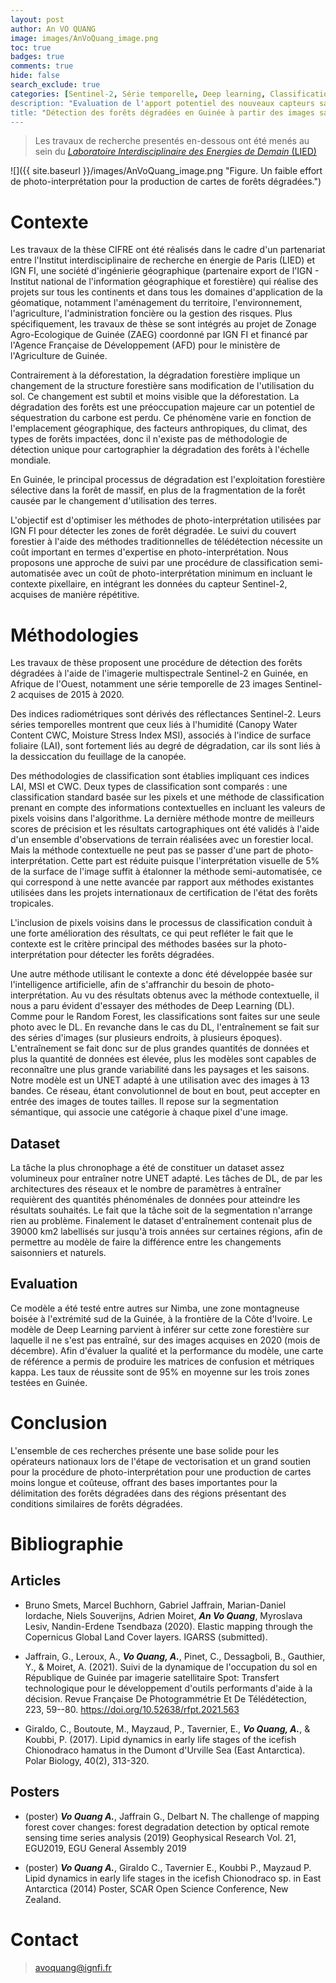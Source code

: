```yaml
---
layout: post
author: An VO QUANG
image: images/AnVoQuang_image.png
toc: true
badges: true
comments: true
hide: false
search_exclude: true
categories: [Sentinel-2, Série temporelle, Deep learning, Classification supervisée, Dégradation forestière, Afrique de l'Ouest]
description: "Evaluation de l'apport potentiel des nouveaux capteurs satellitaires optiques et radars"
title: "Détection des forêts dégradées en Guinée à partir des images satellites Sentinel-2" 
---
```



> Les travaux de recherche presentés en-dessous ont été menés au sein du [*Laboratoire Interdisciplinaire des Energies de Demain* (LIED)](https://u-paris.fr/sdv/laboratoire-interdisciplinaire-des-energies-de-demain/)


![]({{ site.baseurl }}/images/AnVoQuang_image.png "Figure. Un faible effort de photo-interprétation pour la production de
cartes de forêts dégradées.")



# Contexte

 Les travaux de la thèse CIFRE ont été réalisés dans le cadre d\'un
 partenariat entre l\'Institut interdisciplinaire de recherche en
 énergie de Paris (LIED) et IGN FI, une société d\'ingénierie
 géographique (partenaire export de l\'IGN - Institut national de
 l'information géographique et forestière) qui réalise des projets sur
 tous les continents et dans tous les domaines d\'application de la
 géomatique, notamment l\'aménagement du territoire, l\'environnement,
 l\'agriculture, l\'administration foncière ou la gestion des risques.
 Plus spécifiquement, les travaux de thèse se sont intégrés au projet
 de Zonage Agro-Ecologique de Guinée (ZAEG) coordonné par IGN FI et
 financé par l\'Agence Française de Développement (AFD) pour le
 ministère de l'Agriculture de Guinée.

 Contrairement à la déforestation, la dégradation forestière implique
 un changement de la structure forestière sans modification de
 l\'utilisation du sol. Ce changement est subtil et moins visible que
 la déforestation. La dégradation des forêts est une préoccupation
 majeure car un potentiel de séquestration du carbone est perdu. Ce
 phénomène varie en fonction de l\'emplacement géographique, des
 facteurs anthropiques, du climat, des types de forêts impactées, donc
 il n\'existe pas de méthodologie de détection unique pour
 cartographier la dégradation des forêts à l\'échelle mondiale.

 En Guinée, le principal processus de dégradation est l\'exploitation
 forestière sélective dans la forêt de massif, en plus de la
 fragmentation de la forêt causée par le changement d\'utilisation des
 terres.

 L'objectif est d'optimiser les méthodes de photo-interprétation
 utilisées par IGN FI pour détecter les zones de forêt dégradée. Le
 suivi du couvert forestier à l\'aide des méthodes traditionnelles de
 télédétection nécessite un coût important en termes d\'expertise en
 photo-interprétation. Nous proposons une approche de suivi par une
 procédure de classification semi-automatisée avec un coût de
 photo-interprétation minimum en incluant le contexte pixellaire, en
 intégrant les données du capteur Sentinel-2, acquises de manière
 répétitive.

# Méthodologies

 Les travaux de thèse proposent une procédure de détection des forêts
 dégradées à l\'aide de l\'imagerie multispectrale Sentinel-2 en
 Guinée, en Afrique de l\'Ouest, notamment une série temporelle de 23
 images Sentinel-2 acquises de 2015 à 2020.

 Des indices radiométriques sont dérivés des réflectances Sentinel-2.
 Leurs séries temporelles montrent que ceux liés à l\'humidité (Canopy
 Water Content CWC, Moisture Stress Index MSI), associés à l\'indice de
 surface foliaire (LAI), sont fortement liés au degré de dégradation,
 car ils sont liés à la dessiccation du feuillage de la canopée.

 Des méthodologies de classification sont établies impliquant ces
 indices LAI, MSI et CWC. Deux types de classification sont comparés :
 une classification standard basée sur les pixels et une méthode de
 classification prenant en compte des informations contextuelles en
 incluant les valeurs de pixels voisins dans l\'algorithme. La dernière
 méthode montre de meilleurs scores de précision et les résultats
 cartographiques ont été validés à l\'aide d\'un ensemble
 d\'observations de terrain réalisées avec un forestier local. Mais la
 méthode contextuelle ne peut pas se passer d'une part de
 photo-interprétation. Cette part est réduite puisque l'interprétation
 visuelle de 5% de la surface de l'image suffit à étalonner la méthode
 semi-automatisée, ce qui correspond à une nette avancée par rapport
 aux méthodes existantes utilisées dans les projets internationaux de
 certification de l'état des forêts tropicales.

 L\'inclusion de pixels voisins dans le processus de classification
 conduit à une forte amélioration des résultats, ce qui peut refléter
 le fait que le contexte est le critère principal des méthodes basées
 sur la photo-interprétation pour détecter les forêts dégradées.

 Une autre méthode utilisant le contexte a donc été développée basée
 sur l'intelligence artificielle, afin de s'affranchir du besoin de
 photo-interprétation. Au vu des résultats obtenus avec la méthode
 contextuelle, il nous a paru évident d'essayer des méthodes de Deep
 Learning (DL). Comme pour le Random Forest, les classifications sont
 faites sur une seule photo avec le DL. En revanche dans le cas du DL,
 l\'entraînement se fait sur des séries d\'images (sur plusieurs
 endroits, à plusieurs époques). L\'entraînement se fait donc sur de
 plus grandes quantités de données et plus la quantité de données est
 élevée, plus les modèles sont capables de reconnaître une plus grande
 variabilité dans les paysages et les saisons. Notre modèle est un UNET
 adapté à une utilisation avec des images à 13 bandes. Ce réseau, étant
 convolutionnel de bout en bout, peut accepter en entrée des images de
 toutes tailles. Il repose sur la segmentation sémantique, qui associe
 une catégorie à chaque pixel d\'une image.

## Dataset
 La tâche la plus chronophage a été de constituer un dataset assez
 volumineux pour entraîner notre UNET adapté. Les tâches de DL, de par
 les architectures des réseaux et le nombre de paramètres à entraîner
 requièrent des quantités phénoménales de données pour atteindre les
 résultats souhaités. Le fait que la tâche soit de la segmentation
 n'arrange rien au problème. Finalement le dataset d\'entraînement
 contenait plus de 39000 km2 labellisés sur jusqu'à trois années sur
 certaines régions, afin de permettre au modèle de faire la différence
 entre les changements saisonniers et naturels.

## Evaluation
 Ce modèle a été testé entre autres sur Nimba, une zone montagneuse
 boisée à l'extrémité sud de la Guinée, à la frontière de la Côte
 d'Ivoire. Le modèle de Deep Learning parvient à inférer sur cette zone
 forestière sur laquelle il ne s'est pas entraîné, sur des images
 acquises en 2020 (mois de décembre). Afin d'évaluer la qualité et la
 performance du modèle, une carte de référence a permis de produire les
 matrices de confusion et métriques kappa. Les taux de réussite sont de
 95% en moyenne sur les trois zones testées en Guinée.

# Conclusion
 L'ensemble de ces recherches présente une base solide pour les
 opérateurs nationaux lors de l'étape de vectorisation et un grand
 soutien pour la procédure de photo-interprétation pour une production
 de cartes moins longue et coûteuse, offrant des bases importantes pour
 la délimitation des forêts dégradées dans des régions présentant des
 conditions similaires de forêts dégradées.

# Bibliographie

## Articles

-   Bruno Smets, Marcel Buchhorn, Gabriel Jaffrain, Marian-Daniel
    Iordache, Niels Souverijns, Adrien Moiret, ***An Vo Quang***, Myroslava
    Lesiv, Nandin-Erdene Tsendbaza (2020). Elastic mapping through the
    Copernicus Global Land Cover layers. IGARSS (submitted).

-   Jaffrain, G., Leroux, A., ***Vo Quang, A.***, Pinet, C., Dessagboli, B.,
    Gauthier, Y., & Moiret, A. (2021). Suivi de la dynamique de
    l'occupation du sol en République de Guinée par imagerie
    satellitaire Spot: Transfert technologique pour le développement
    d'outils performants d'aide à la décision. Revue Française De
    Photogrammétrie Et De Télédétection, 223, 59--80.
    https://doi.org/10.52638/rfpt.2021.563

-   Giraldo, C., Boutoute, M., Mayzaud, P., Tavernier, E., ***Vo Quang, A.***,
    & Koubbi, P. (2017). Lipid dynamics in early life stages of the
    icefish Chionodraco hamatus in the Dumont d'Urville Sea (East
    Antarctica). Polar Biology, 40(2), 313-320.

## Posters

-   (poster) ***Vo Quang A.***, Jaffrain G., Delbart N. The challenge of mapping forest
    cover changes: forest degradation detection by optical remote
    sensing time series analysis (2019) Geophysical Research Vol. 21,
    EGU2019, EGU General Assembly 2019

-   (poster) ***Vo Quang A.***, Giraldo C., Tavernier E., Koubbi P., Mayzaud P. Lipid
    dynamics in early life stages in the icefish Chionodraco sp. in East
    Antarctica (2014) Poster, SCAR Open Science Conference, New Zealand.

#  Contact

> avoquang@ignfi.fr

